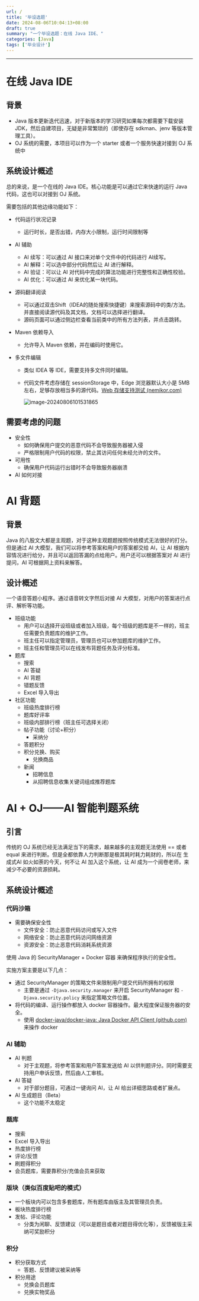 ```yaml
---
url: /
title: '毕设选题'
date: 2024-08-06T10:04:13+08:00
draft: true
summary: "一个毕设选题：在线 Java IDE、"
categories: [Java]
tags: ['毕业设计']
---
```


<hr>

# 在线 Java IDE

## 背景

- Java 版本更新迭代迅速，对于新版本的学习研究如果每次都需要下载安装 JDK，然后自建项目，无疑是非常繁琐的（即使存在 sdkman、jenv 等版本管理工具）。
- OJ 系统的需要，本项目可以作为一个 starter 或者一个服务快速对接到 OJ 系统中

## 系统设计概述

总的来说，是一个在线的 Java IDE。核心功能是可以通过它来快速的运行 Java 代码，这也可以对接到 OJ 系统。

需要包括的其他边缘功能如下：

- 代码运行状况记录

  - 运行时长，是否出错，内存大小限制，运行时间限制等

- AI 辅助

  - AI 续写：可以通过 AI 接口来对单个文件中的代码进行 AI续写。
  - AI 解释：可以选中部分代码然后让 AI 进行解释。
  - AI 验证：可以让 AI 对代码中完成的算法功能进行完整性和正确性校验。
  - AI 优化：可以通过 AI 来优化某一块代码。

- 源码翻译阅读

  - 可以通过双击Shift（IDEA的随处搜索快捷键）来搜索源码中的类/方法。并直接阅读源代码及其文档，文档可以选择进行翻译。
  - 源码页面可以通过侧边栏查看当前类中的所有方法列表，并点击跳转。

- Maven 依赖导入

  - 允许导入 Maven 依赖，并在编码时使用它。

- 多文件编辑

  - 类似 IDEA 等 IDE，需要支持多文件同时编辑。

  - 代码文件考虑存储在 sessionStorage 中，Edge 浏览器默认大小是 5MB 左右，足够存放相当多的源代码。[Web 存储支持测试 (nemikor.com)](http://dev-test.nemikor.com/web-storage/support-test/)

    ![image-20240806101531865](https://cdn.jsdelivr.net/gh/zrgzs/images@main/images/2024%2F08%2F06%2F10-15-51-926d08d48f717fe6758259b5e9f37ad3-image-20240806101531865-752120.png)

## 需要考虑的问题

- 安全性
  - 如何确保用户提交的恶意代码不会导致服务器被入侵
  - 严格限制用户代码的权限，禁止其访问任何未经允许的文件。
- 可用性
  - 确保用户代码运行出错时不会导致服务器崩溃
- AI 如何对接

# AI 背题

## 背景

Java 的八股文大都是主观题，对于这种主观题题按照传统模式无法很好的打分。但是通过 AI 大模型，我们可以将参考答案和用户的答案都交给 AI，让 AI 根据内容情况进行给分，并且可以返回答漏的点给用户。用户还可以根据答案对 AI 进行提问，AI 可根据网上资料来解答。 

## 设计概述

一个语音答题小程序。通过语音转文字然后对接 AI 大模型，对用户的答案进行点评、解析等功能。

- 班级功能
  - 用户可以选择开设班级或者加入班级，每个班级的题库是不一样的，班主任需要负责题库的维护工作。
  - 班主任可以指定管理员，管理员也可以参加题库的维护工作。
  - 班主任和管理员可以在线发布背题任务及评分标准。
- 题库
  - 搜索
  - AI 答疑
  - AI 背题
  - 错题反馈
  - Excel 导入导出
- 社区功能
  - 班级热度排行榜
  - 题库好评率
  - 班级内部排行榜（班主任可选择关闭）
  - 帖子功能（讨论+积分）
    - 采纳分
  - 答题积分
  - 积分兑换、购买
    - 兑换商品
  - 新闻
    - 招聘信息
    - 从招聘信息收集关键词组成推荐题库

# AI + OJ——AI 智能判题系统

## 引言

传统的 OJ 系统已经无法满足当下的需求，越来越多的主观题无法使用 == 或者 equal 来进行判断。但是全都依靠人力判断那是极其耗时耗力耗财的，所以在 生成式AI 如火如荼的今天，何不让 AI 加入这个系统，让 AI 成为一个阅卷老师，来减少不必要的资源损耗。

## 系统设计概述

### 代码沙箱

- 需要确保安全性
  - 文件安全：防止恶意代码访问或写入文件
  - 网络安全：防止恶意代码访问网络资源
  - 资源安全：防止恶意代码消耗系统资源

使用 Java 的 SecurityManager + Docker 容器 来确保程序执行的安全性。

实施方案主要是以下几点：

- 通过 SecurityManager 的策略文件来限制用户提交代码所拥有的权限
  - 主要是通过 `-Djava.security.manager` 来开启 SecurityManager 和 `-Djava.security.policy` 来指定策略文件位置。
- 将代码的编译、运行操作都放入 docker 容器操作。最大程度保证服务器的安全。
  - 使用 [docker-java/docker-java: Java Docker API Client (github.com)](https://github.com/docker-java/docker-java) 来操作 docker

### AI 辅助

- AI 判题
  - 对于主观题，将参考答案和用户答案发送给 AI 以供判题评分。同时需要支持用户申诉反馈，然后由人工审核。
- AI 答疑
  - 对于部分题目，可通过一键询问 AI，让 AI 给出详细思路或者扩展点。
- AI 生成题目（Beta）
  - 这个功能不太稳定

### 题库

- 搜索
- Excel 导入导出
- 热度排行榜
- 评论/反馈
- 刷题得积分
- 会员题库，需要靠积分/充值会员来获取

### 版块（类似百度贴吧的模式）

- 一个板块内可以包含多套题库，所有题库由版主及其管理员负责。
- 板块热度排行榜
- 发帖、评论功能
  - 分类为闲聊、反馈建议（可以是题目或者对题目得优化等），反馈被版主采纳可奖励积分

### 积分

- 积分获取方式
  - 答题、反馈建议被采纳等
- 积分用途
  - 兑换会员题库
  - 兑换实物奖品



